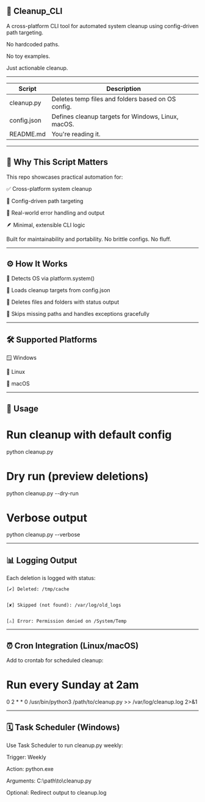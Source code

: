 ## 🧼 Cleanup_CLI


A cross-platform CLI tool for automated system cleanup using config-driven path targeting.


No hardcoded paths.


No toy examples.


Just actionable cleanup.


---


| Script       | Description                                         |
|--------------|-----------------------------------------------------|
| cleanup.py   | Deletes temp files and folders based on OS config.  |
| config.json  | Defines cleanup targets for Windows, Linux, macOS.  |
| README.md    | You're reading it.                                  |


---


## 🧠 Why This Script Matters


  This repo showcases practical automation for:


  ✅ Cross-platform system cleanup


  🔧 Config-driven path targeting


  🧩 Real-world error handling and output


  🪶 Minimal, extensible CLI logic


  Built for maintainability and portability. No brittle configs. No fluff.


---


## ⚙️ How It Works


  🧠 Detects OS via platform.system()


  📂 Loads cleanup targets from config.json


  🧹 Deletes files and folders with status output


  🚫 Skips missing paths and handles exceptions gracefully


---


## 🛠️ Supported Platforms


  🪟 Windows


  🐧 Linux


  🍎 macOS


---


## 🚀 Usage


# Run cleanup with default config


   python cleanup.py
   

# Dry run (preview deletions)


  python cleanup.py --dry-run


# Verbose output

 
  python cleanup.py --verbose


---


## 📊 Logging Output


  Each deletion is logged with status:


    [✔] Deleted: /tmp/cache


    [✘] Skipped (not found): /var/log/old_logs


    [⚠] Error: Permission denied on /System/Temp


---


## ⏰ Cron Integration (Linux/macOS)


  Add to crontab for scheduled cleanup:


# Run every Sunday at 2am


  0 2 * * 0 /usr/bin/python3 /path/to/cleanup.py >> /var/log/cleanup.log 2>&1


---


## 🗓️ Task Scheduler (Windows)


  Use Task Scheduler to run cleanup.py weekly:


  Trigger: Weekly


  Action: python.exe


  Arguments: C:\path\to\cleanup.py


  Optional: Redirect output to cleanup.log

